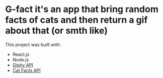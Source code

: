 # G-fact it's an app that bring random facts of cats and then return a gif about that (or smth like)

This project was built with:

* React.js
* Node.js
* [Giphy API](https://developers.giphy.com/)
* [Cat Facts API](https://catfact.ninja/)
